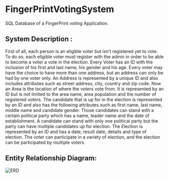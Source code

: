 # FingerPrintVotingSystem
SQL Database of a FingerPrint voting Application.

## System Description :

First of all, each person is an eligible voter but isn’t registered yet to vote. To do so, each eligible voter must register with the admin in order to be able to become a voter a vote in the election.
Every Voter has an ID with the inclusion of his first and last name, his gender and his age.
Every voter may have the choice to have more than one address, but an address can only be had by one voter only. An Address is represented by a unique ID and also includes attributes such as street address, city, country and zip code.
Now an Area is the location of where the voters vote from. It is represented by an ID but is not limited to the area name, area population and the number of registered voters.
The candidate that is up for in the election is represented by an ID and also has the following attributes such as first name, last name, middle name and candidate gender.
Those candidates can stand with a certain political party which has a name, leader name and the date of establishment. A candidate can stand with only one political party but the party can have multiple candidates up for election.
The Election is represented by an ID and has a date, result date, details and type of election.
The voter can participate in a variety of election, and the election can be participated by multiple voters.

## Entity Relationship Diagram:

![ERD](https://user-images.githubusercontent.com/68122919/111884434-4d681d00-89ca-11eb-9286-a078a4744d12.png)

